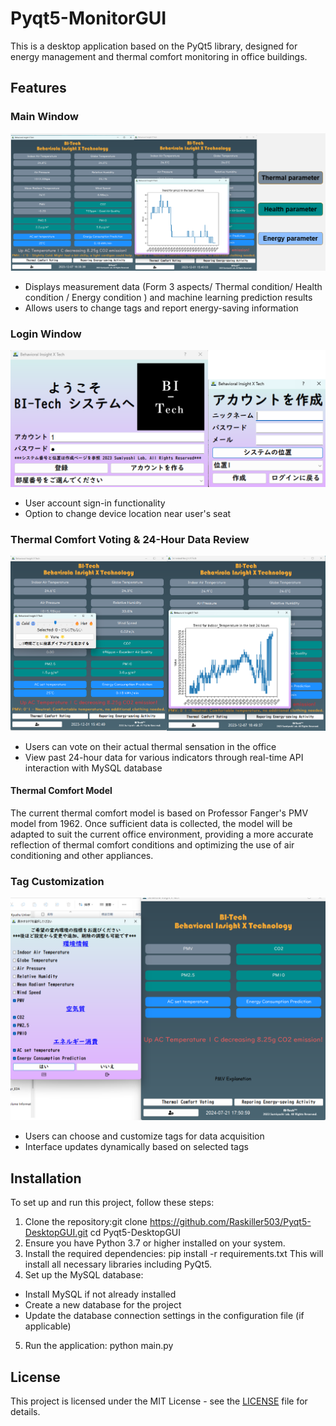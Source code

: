 # Pyqt5-MonitorGUI

This is a desktop application based on the PyQt5 library, designed for energy management and thermal comfort monitoring in office buildings.

## Features

### Main Window
![Main Window](Image/2.png)
- Displays measurement data (Form 3 aspects/ Thermal condition/ Health condition / Energy condition ) and machine learning prediction results
- Allows users to change tags and report energy-saving information

### Login Window
![Login Window 1](Image/00.png)
- User account sign-in functionality
- Option to change device location near user's seat

### Thermal Comfort Voting & 24-Hour Data Review
![Voting and Data Review](Image/v.png)
- Users can vote on their actual thermal sensation in the office
- View past 24-hour data for various indicators through real-time API interaction with MySQL database

#### Thermal Comfort Model
The current thermal comfort model is based on Professor Fanger's PMV model from 1962. Once sufficient data is collected, the model will be adapted to suit the current office environment, providing a more accurate reflection of thermal comfort conditions and optimizing the use of air conditioning and other appliances.

### Tag Customization
![Tag Change](Image/tag2.png)
- Users can choose and customize tags for data acquisition
- Interface updates dynamically based on selected tags

## Installation

To set up and run this project, follow these steps:

1. Clone the repository:git clone https://github.com/Raskiller503/Pyqt5-DesktopGUI.git
cd Pyqt5-DesktopGUI
2. Ensure you have Python 3.7 or higher installed on your system.
3. Install the required dependencies:
pip install -r requirements.txt
This will install all necessary libraries including PyQt5.
4. Set up the MySQL database:
- Install MySQL if not already installed
- Create a new database for the project
- Update the database connection settings in the configuration file (if applicable)

5. Run the application:
python main.py

## License
This project is licensed under the MIT License - see the [LICENSE](LICENSE) file for details.

